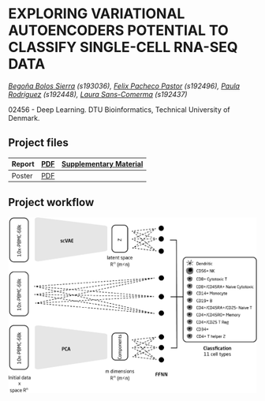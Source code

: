 # EXPLORING VARIATIONAL AUTOENCODERS POTENTIAL TO CLASSIFY SINGLE-CELL RNA-SEQ DATA

*[Begoña Bolos Sierra](mailto:193036@student.dtu.dk) (s193036), [Felix Pacheco Pastor](mailto:fepac@biosustain.dtu.dk) (s192496), [Paula Rodriguez](mailto:s192448@student.dtu.dk) (s192448), [Laura Sans-Comerma](mailto:laurasansc@gmail.com) (s192437)*

02456 - Deep Learning. DTU Bioinformatics, Technical University of Denmark. 

## Project files


| Report | [PDF](https://github.com/laurasansc/02456_scVAE/blob/main/docs/report/report_DL.pdf) |[Supplementary Material](https://github.com/laurasansc/02456_scVAE/blob/main/docs/report/supplementary.pdf) |
|--------|-----|-----|
| Poster | [PDF](https://github.com/laurasansc/02456_scVAE/blob/main/docs/poster/scVAE_poster.pdf) |     |


## Project workflow

![workflow](./docs/workflow.png)
